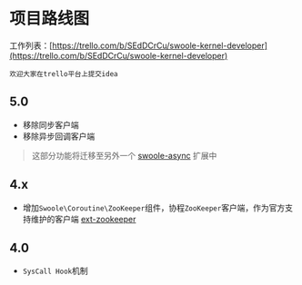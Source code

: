 # 项目路线图

工作列表：[https://trello.com/b/SEdDCrCu/swoole-kernel-developer](https://trello.com/b/SEdDCrCu/swoole-kernel-developer)

```
欢迎大家在trello平台上提交idea
```

5.0
---
* 移除同步客户端
* 移除异步回调客户端

> 这部分功能将迁移至另外一个 [swoole-async](https://wiki.swoole.com/wiki/page/p-async_ext.html) 扩展中

4.x
----
* 增加`Swoole\Coroutine\ZooKeeper`组件，协程`ZooKeeper`客户端，作为官方支持维护的客户端 [ext-zookeeper](https://github.com/swoole/ext-zookeeper)



4.0
----
* `SysCall Hook`机制

